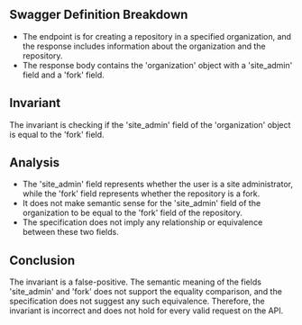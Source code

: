 ## Swagger Definition Breakdown
- The endpoint is for creating a repository in a specified organization, and the response includes information about the organization and the repository.
- The response body contains the 'organization' object with a 'site_admin' field and a 'fork' field.

## Invariant
The invariant is checking if the 'site_admin' field of the 'organization' object is equal to the 'fork' field.

## Analysis
- The 'site_admin' field represents whether the user is a site administrator, while the 'fork' field represents whether the repository is a fork.
- It does not make semantic sense for the 'site_admin' field of the organization to be equal to the 'fork' field of the repository.
- The specification does not imply any relationship or equivalence between these two fields.

## Conclusion
The invariant is a false-positive. The semantic meaning of the fields 'site_admin' and 'fork' does not support the equality comparison, and the specification does not suggest any such equivalence. Therefore, the invariant is incorrect and does not hold for every valid request on the API.
